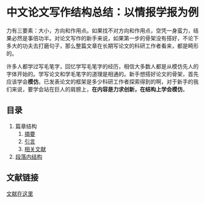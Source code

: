 # 中文论文写作结构总结：以情报学报为例

力有三要素：大小，方向和作用点。如果找不对方向和作用点，空凭一身蛮力，结果必然是事倍功半。对论文写作的新手来说，如果第一步的骨架没有搭好，不论下多大的功夫去打磨句子，那么整篇文章在长期写论文的科研工作者看来，都是畸形的。

许多人都学过写毛笔字，回忆学写毛笔字的经历，相信大多数人都是从模仿先人的字体开始的。学写论文和学毛笔字的道理是相通的。新手想搭好论文的骨架，首先应该学会**模仿**。已发表论文的框架是多少科研工作者探索得到的啊，对于新手的我们来说，要学会站在巨人的肩膀上，**在内容是力求创新，在结构上学会模仿**。

## 目录

1. 篇章结构
	1. [摘要](https://github.com/hychn/writing-skills/blob/master/2017-06-29-paper-writing-structure-abstraction.md)
	2. [引言](https://github.com/hychn/writing-skills/blob/master/2017-06-29-paper-writing-structure-introduction.md)
	3. [相关文献](https://github.com/hychn/writing-skills/blob/master/2017-06-29-paper-writing-structure-relative.md)
2. [段落内结构](https://github.com/hychn/writing-skills/blob/master/2017-07-15-paper-writing-structure-paragraph.md)

## 文献链接
[文献在这里](https://github.com/hychn/writing-skills/blob/master/refereces)
